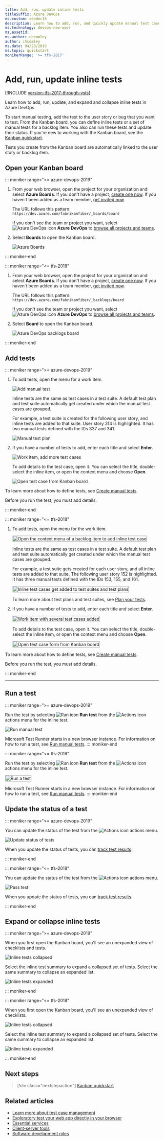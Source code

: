 ```yaml
---
title: Add, run, update inline tests
titleSuffix: Azure DevOps
ms.custom: seodec18
description: Learn how to add, run, and quickly update manual test cases
ms.technology: devops-new-user
ms.assetid: 
ms.author: chcomley
author: chcomley
ms.date: 04/23/2019
ms.topic: quickstart
monikerRange: '>= tfs-2017'
---
```


# Add, run, update inline tests

[!INCLUDE [version-tfs-2017-through-vsts](../includes/version-tfs-2017-through-vsts.md)]

Learn how to add, run, update, and expand and collapse inline tests in Azure DevOps.

To start manual testing, add the test to the user story or bug that you want to test. From the Kanban board, you can define inline tests or a set of manual tests for a backlog item. You also can run these tests and update their status. If you're new to working with the Kanban board, see the [Kanban quickstart](../boards/boards/kanban-quickstart.md).

Tests you create from the Kanban board are automatically linked to the user story or backlog item.  

## Open your Kanban board

::: moniker range=">= azure-devops-2019"

1. From your web browser, open the project for your organization and select **Azure Boards**. If you don't have a project, [create one now](sign-up-invite-teammates.md). If you haven't been added as a team member, [get invited now](sign-up-invite-teammates.md#invite-others).

	The URL follows this pattern: ```https://dev.azure.com/fabrikamfiber/_boards/board```  

	If you don't see the team or project you want, select ![Azure DevOps icon](../media/icons/project-icon.png) **Azure DevOps** to [browse all projects and teams](../project/navigation/work-across-projects.md).  

2. Select **Boards** to open the Kanban board.

   ![Azure Boards](media/azure-devops-boards-board.png)

::: moniker-end

::: moniker range="<= tfs-2018"

1. From your web browser, open the project for your organization and select **Azure Boards**. If you don't have a project, [create one now](sign-up-invite-teammates.md). If you haven't been added as a team member, [get invited now](sign-up-invite-teammates.md#invite-others).

	The URL follows this pattern: ```https://dev.azure.com/fabrikamfiber/_backlogs/board```  

	If you don't see the team or project you want, select ![Azure DevOps icon](../media/icons/project-icon.png) **Azure DevOps** to [browse all projects and teams](../project/navigation/work-across-projects.md).  

2. Select **Board** to open the Kanban board.

    ![Azure DevOps backlogs board](media/azure-devops-backlogs-board.png)

::: moniker-end

## Add tests

::: moniker range=">= azure-devops-2019"

1. To add tests, open the menu for a work item.

   ![Add manual test](media/add-manual-test.png)

   Inline tests are the same as test cases in a test suite. A default test plan and test suite automatically get created under which the manual test cases are grouped.  

	For example, a test suite is created for the following user story, and inline tests are added to that suite. User story 314 is highlighted. It has two manual tests defined with the IDs 337 and 341.  

   ![Manual test plan](media/manual-test-plan.png)

2. If you have a number of tests to add, enter each title and select **Enter**.

   ![Work item, add more test cases](media/work-item-add-more-test-cases.png)

	To add details to the test case, open it. You can select the title, double-select the inline item, or open the context menu and choose **Open**.

   ![Open test case from Kanban board](media/open-test-case-form-from-kanban-board.png)

To learn more about how to define tests, see [Create manual tests](../test/create-test-cases.md).

Before you run the test, you must add details.

::: moniker-end

::: moniker range="<= tfs-2018"

1. To add tests, open the menu for the work item.

	<img src="../boards/boards/media/i-test-add-test.png" alt="Open the context menu of a backlog item to add inline test case" style="border: 2px solid #C3C3C3;" />

	Inline tests are the same as test cases in a test suite. A default test plan and test suite automatically get created under which the manual test cases are grouped. 

	For example, a test suite gets created for each user story, and all inline tests are added to that suite. The following user story 152 is highlighted. It has three manual tests defined with the IDs 153, 155, and 161.  

	<img src="../boards/boards/media/i-test-plan-suite.png" alt="Inline test cases get added to test suites and test plans" style="border: 2px solid #C3C3C3;" /> 

	To learn more about test plans and test suites, see [Plan your tests](../test/create-a-test-plan.md).  

2. If you have a number of tests to add, enter each title and select **Enter**.

	<img src="../boards/boards/media/i-test-story-with-3-inline-tests.png" alt="Work item with several test cases added" style="border: 2px solid #C3C3C3;" />   

	To add details to the test case, open it. You can select the title, double-select the inline item, or open the context menu and choose **Open**.

	<img src="../boards/boards/media/i-test-case-form.png" alt="Open test case form from Kanban board" style="border: 2px solid #C3C3C3;" />

To learn more about how to define tests, see [Create manual tests](../test/create-test-cases.md).

Before you run the test, you must add details.

::: moniker-end

---

## Run a test

::: moniker range=">= azure-devops-2019"

Run the test by selecting ![Run icon](../boards/media/icons/run_query.png) **Run test** from the ![Actions icon](../boards/media/icons/actions-icon.png) actions menu for the inline test.

![Run manual test](media/run-manual-test.png)

Microsoft Test Runner starts in a new browser instance. For information on how to run a test, see [Run manual tests](../test/run-manual-tests.md).
::: moniker-end

::: moniker range="<= tfs-2018"

Run the test by selecting ![Run icon](../boards/media/icons/run_query.png) **Run test** from the ![Actions icon](../boards/media/icons/actions-icon.png) actions menu for the inline test.  

<img src="../boards/boards/media/i-test-run-test.png" alt="Run a test" style="border: 2px solid #C3C3C3;" />  

Microsoft Test Runner starts in a new browser instance. For information on how to run a test, see [Run manual tests](../test/run-manual-tests.md).
::: moniker-end

## Update the status of a test

::: moniker range=">= azure-devops-2019"

You can update the status of the test from the ![Actions icon](../boards/media/icons/actions-icon.png) actions menu.

![Update status of tests](media/test-update-status.png)

When you update the status of tests, you can [track test results](../test/track-test-status.md).

::: moniker-end

::: moniker range="<= tfs-2018"

You can update the status of the test from the ![Actions icon](../boards/media/icons/actions-icon.png) actions menu.

   ![Pass test](media/pass-test.png)

When you update the status of tests, you can [track test results](../test/track-test-status.md).  

::: moniker-end

## Expand or collapse inline tests

::: moniker range=">= azure-devops-2019"

When you first open the Kanban board, you'll see an unexpanded view of checklists and tests.

   ![Inline tests collapsed](media/azure-devops-boards-board.png)

Select the inline test summary to expand a collapsed set of tests. Select the same summary to collapse an expanded list.

![Inline tests expanded](media/test-expanded-test-list.png)

::: moniker-end

::: moniker range="<= tfs-2018"  

When you first open the Kanban board, you'll see an unexpanded view of checklists.

   ![Inline tests collapsed](../boards/boards/media/i-test-open-board-collapsed-tests.png)

Select the inline test summary to expand a collapsed set of tests. Select the same summary to collapse an expanded list.

   ![Inline tests expanded](../boards/boards/media/i-test-expanded-test-list.png)

::: moniker-end

## Next steps
  
> [!div class="nextstepaction"]
> [Kanban quickstart](../boards/boards/kanban-quickstart.md)

## Related articles
- [Learn more about test case management](../test/create-test-cases.md)
- [Exploratory test your web app directly in your browser](../test/perform-exploratory-tests.md)
- [Essential services](services.md)
- [Client-server tools](tools.md)
- [Software development roles](roles.md)


